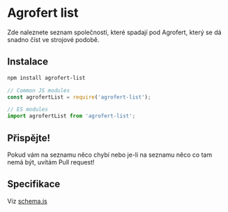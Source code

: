 # Agrofert list

Zde naleznete seznam společností, které spadají pod Agrofert, který se dá snadno číst ve strojové podobě.

## Instalace

```bash
npm install agrofert-list
```

```javascript
// Common JS modules
const agrofertList = require('agrofert-list');

// ES modules
import agrofertList from 'agrofert-list';
```

## Přispějte!

Pokud vám na seznamu něco chybí nebo je-li na seznamu něco co tam nemá být, uvítám Pull request!

## Specifikace

Viz [schema.js](./schema.js)
